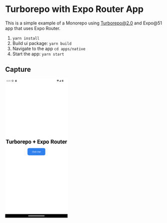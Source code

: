 # Turborepo with Expo Router App

This is a simple example of a Monorepo using Turborepo@2.0 and Expo@51 app that uses Expo Router.

1. `yarn install`
2. Build ui package: `yarn build`
3. Navigate to the app `cd apps/native`
4. Start the app: `yarn start`

## Capture

<img src="./capture.png" alt="drawing" width="200"/>
